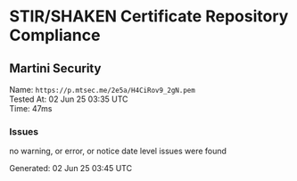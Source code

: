 # STIR/SHAKEN Certificate Repository Compliance

## Martini Security

Name: `https://p.mtsec.me/2e5a/H4CiRov9_2gN.pem`\
Tested At: 02 Jun 25 03:35 UTC\
Time: 47ms

### Issues

no warning, or error, or notice date level issues were found

Generated: 02 Jun 25 03:45 UTC